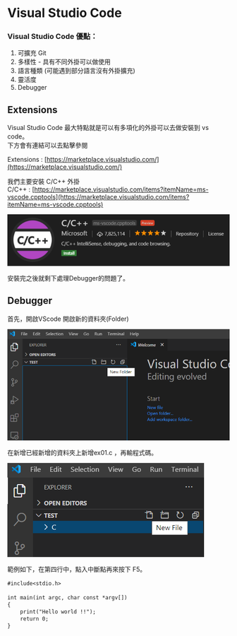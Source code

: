 # Visual Studio Code

### Visual Studio Code 優點：

1. 可擴充 Git  
2. 多樣性 - 具有不同外掛可以做使用  
3. 語言種類 \(可能遇到部分語言沒有外掛擴充\)  
4. 靈活度  
5. Debugger

## Extensions 

Visual Studio Code 最大特點就是可以有多項化的外掛可以去做安裝到 vs code。  
下方會有連結可以去點擊參閱

Extensions : [https://marketplace.visualstudio.com/](https://marketplace.visualstudio.com/)

我們主要安裝 C/C++ 外掛   
C/C++ : [https://marketplace.visualstudio.com/items?itemName=ms-vscode.cpptools](https://marketplace.visualstudio.com/items?itemName=ms-vscode.cpptools)

![](../.gitbook/assets/image%20%281%29.png)

安裝完之後就剩下處理Debugger的問題了。

## Debugger

首先，開啟VScode 開啟新的資料夾\(Folder\)

![](../.gitbook/assets/image%20%282%29.png)



在新增已經新增的資料夾上新增ex01.c ，再輸程式碼。

![](../.gitbook/assets/image%20%283%29.png)

範例如下，在第四行中，點入中斷點再來按下 F5。

```text
#include<stdio.h>

int main(int argc, char const *argv[])
{
    print("Hello world !!");
    return 0;
}
```



